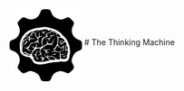 <img src="./images/ThinkingMachine.png" width="128" alt="BlackGecko" align="middle"> 
# The Thinking Machine
